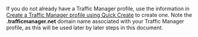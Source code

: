 If you do not already have a Traffic Manager profile, use the information in [Create a Traffic Manager profile using Quick Create](/en-us/library/windowsazure/dn339012.aspx) to create one. Note the **.trafficmanager.net** domain name associated with your Traffic Manager profile, as this will be used later by later steps in this document.<!--HONumber=27-->

